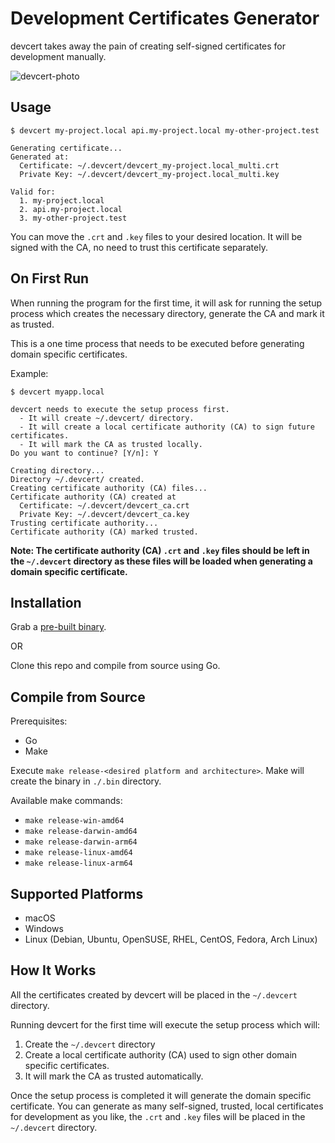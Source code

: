 # Development Certificates Generator

devcert takes away the pain of creating self-signed certificates for development manually.


![devcert-photo](https://user-images.githubusercontent.com/489775/167084056-4cf4a8f8-ff49-4ccc-b5de-a3c110ccbd01.png)





## Usage

```
$ devcert my-project.local api.my-project.local my-other-project.test

Generating certificate...
Generated at:
  Certificate: ~/.devcert/devcert_my-project.local_multi.crt
  Private Key: ~/.devcert/devcert_my-project.local_multi.key

Valid for:
  1. my-project.local
  2. api.my-project.local
  3. my-other-project.test
```

You can move the `.crt` and `.key` files to your desired location. It will be signed with the CA, no need to trust this certificate separately.

## On First Run

When running the program for the first time, it will ask for running the setup process which creates the necessary directory, generate the CA and mark it as trusted.

This is a one time process that needs to be executed before generating domain specific certificates.

Example:

```
$ devcert myapp.local

devcert needs to execute the setup process first.
  - It will create ~/.devcert/ directory.
  - It will create a local certificate authority (CA) to sign future certificates.
  - It will mark the CA as trusted locally.
Do you want to continue? [Y/n]: Y

Creating directory...
Directory ~/.devcert/ created.
Creating certificate authority (CA) files...
Certificate authority (CA) created at
  Certificate: ~/.devcert/devcert_ca.crt
  Private Key: ~/.devcert/devcert_ca.key
Trusting certificate authority...
Certificate authority (CA) marked trusted.
```

**Note: The certificate authority (CA) `.crt` and `.key` files should be left in the `~/.devcert` directory as these files will be loaded when generating a domain specific certificate.**

## Installation

Grab a [pre-built binary](https://github.com/primalskill/devcert/releases).

OR

Clone this repo and compile from source using Go.

## Compile from Source

Prerequisites:

- Go
- Make

Execute `make release-<desired platform and architecture>`. Make will create the binary in `./.bin` directory.

Available make commands:

- `make release-win-amd64`
- `make release-darwin-amd64`
- `make release-darwin-arm64`
- `make release-linux-amd64`
- `make release-linux-arm64`

## Supported Platforms

- macOS
- Windows
- Linux (Debian, Ubuntu, OpenSUSE, RHEL, CentOS, Fedora, Arch Linux)


## How It Works

All the certificates created by devcert will be placed in the `~/.devcert` directory.

Running devcert for the first time will execute the setup process which will:

1. Create the `~/.devcert` directory
2. Create a local certificate authority (CA) used to sign other domain specific certificates.
3. It will mark the CA as trusted automatically.

Once the setup process is completed it will generate the domain specific certificate. You can generate as many self-signed, trusted, local certificates for development as you like, the `.crt` and `.key` files will be placed in the `~/.devcert` directory.
